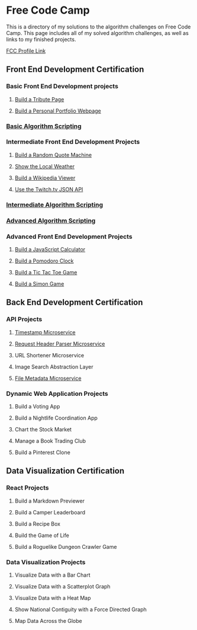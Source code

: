 # Free Code Camp
This is a directory of my solutions to the algorithm challenges on Free Code Camp. This page includes all of my solved algorithm challenges, as well as links to my finished projects.

[FCC Profile Link](https://www.freecodecamp.com/wildlifehexagon)


## Front End Development Certification

### Basic Front End Development projects
1. [Build a Tribute Page](https://codepen.io/wildlifehexagon/full/GozYYd/)

2. [Build a Personal Portfolio Webpage](https://wildlifehexagon.github.io/)


### [Basic Algorithm Scripting](https://github.com/wildlifehexagon/free-code-camp/tree/master/basic-algorithms)

### Intermediate Front End Development Projects
1. [Build a Random Quote Machine](https://wildlifehexagon.github.io/random-quote-generator/)

2. [Show the Local Weather](http://www.erichartline.net/portfolio/local-weather-app/)

3. [Build a Wikipedia Viewer](https://wildlifehexagon.github.io/wikipedia-viewer/)

4. [Use the Twitch.tv JSON API](https://wildlifehexagon.github.io/twitchtv-channel-app/)


### [Intermediate Algorithm Scripting](https://github.com/wildlifehexagon/free-code-camp/tree/master/intermediate-algorithms)

### [Advanced Algorithm Scripting](https://github.com/wildlifehexagon/free-code-camp/tree/master/advanced-algorithms)

### Advanced Front End Development Projects
1. [Build a JavaScript Calculator](https://wildlifehexagon.github.io/javascript-calculator/)

2. [Build a Pomodoro Clock](https://wildlifehexagon.github.io/pomodoro-clock/)

3. [Build a Tic Tac Toe Game](https://wildlifehexagon.github.io/tic-tac-toe/)

4. [Build a Simon Game](https://wildlifehexagon.github.io/simon-game/)


## Back End Development Certification

### API Projects
1. [Timestamp Microservice](https://radiant-journey-45459.herokuapp.com/)

2. [Request Header Parser Microservice](https://salty-island-31009.herokuapp.com/)

3. URL Shortener Microservice

4. Image Search Abstraction Layer

5. [File Metadata Microservice](https://github.com/wildlifehexagon/file-metadata-microservice)

### Dynamic Web Application Projects
1. Build a Voting App

2. Build a Nightlife Coordination App

3. Chart the Stock Market

4. Manage a Book Trading Club

5. Build a Pinterest Clone


## Data Visualization Certification

### React Projects
1. Build a Markdown Previewer

2. Build a Camper Leaderboard

3. Build a Recipe Box

4. Build the Game of Life

5. Build a Roguelike Dungeon Crawler Game

### Data Visualization Projects
1. Visualize Data with a Bar Chart

2. Visualize Data with a Scatterplot Graph

3. Visualize Data with a Heat Map

4. Show National Contiguity with a Force Directed Graph

5. Map Data Across the Globe
